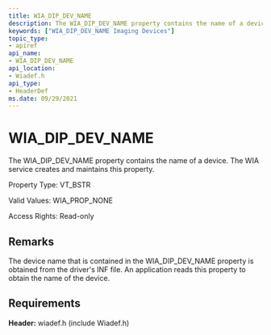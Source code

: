 ```yaml
---
title: WIA_DIP_DEV_NAME
description: The WIA_DIP_DEV_NAME property contains the name of a device. The WIA service creates and maintains this property.
keywords: ["WIA_DIP_DEV_NAME Imaging Devices"]
topic_type:
- apiref
api_name:
- WIA_DIP_DEV_NAME
api_location:
- Wiadef.h
api_type:
- HeaderDef
ms.date: 09/29/2021
---
```


# WIA_DIP_DEV_NAME

The WIA_DIP_DEV_NAME property contains the name of a device. The WIA service creates and maintains this property.

Property Type: VT_BSTR

Valid Values: WIA_PROP_NONE

Access Rights: Read-only

## Remarks

The device name that is contained in the WIA_DIP_DEV_NAME property is obtained from the driver's INF file. An application reads this property to obtain the name of the device.

## Requirements

**Header:** wiadef.h (include Wiadef.h)
